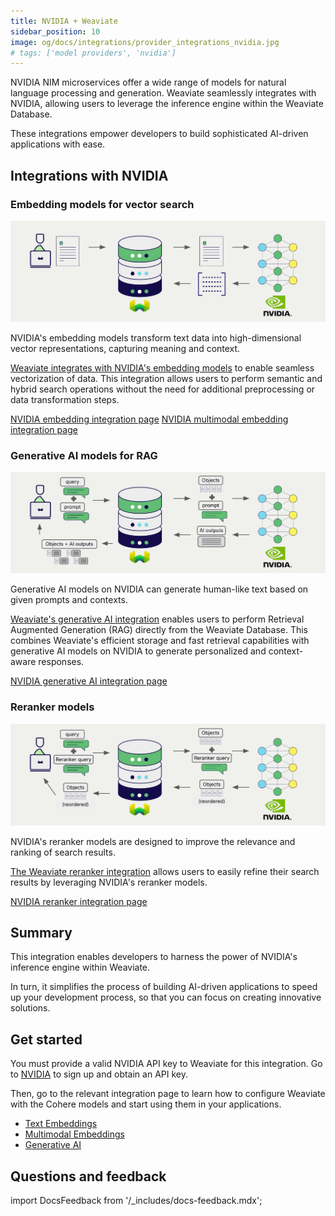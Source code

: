 ```yaml
---
title: NVIDIA + Weaviate
sidebar_position: 10
image: og/docs/integrations/provider_integrations_nvidia.jpg
# tags: ['model providers', 'nvidia']
---
```


<!-- Note: for images, use https://docs.google.com/presentation/d/15opIcJuaIjEEcs_1Zm8B6pccox2p7_MHSjCnRv4dPfU/edit?usp=sharing -->

NVIDIA NIM microservices offer a wide range of models for natural language processing and generation. Weaviate seamlessly integrates with NVIDIA, allowing users to leverage the inference engine within the Weaviate Database.

These integrations empower developers to build sophisticated AI-driven applications with ease.

## Integrations with NVIDIA

### Embedding models for vector search

![Embedding integration illustration](../_includes/integration_nvidia_embedding.png)

NVIDIA's embedding models transform text data into high-dimensional vector representations, capturing meaning and context.

[Weaviate integrates with NVIDIA's embedding models](./embeddings.md) to enable seamless vectorization of data. This integration allows users to perform semantic and hybrid search operations without the need for additional preprocessing or data transformation steps.

[NVIDIA embedding integration page](./embeddings.md)
[NVIDIA multimodal embedding integration page](./embeddings-multimodal.md)

### Generative AI models for RAG

![Single prompt RAG integration generates individual outputs per search result](../_includes/integration_nvidia_rag_single.png)

Generative AI models on NVIDIA can generate human-like text based on given prompts and contexts.

[Weaviate's generative AI integration](./generative.md) enables users to perform Retrieval Augmented Generation (RAG) directly from the Weaviate Database. This combines Weaviate's efficient storage and fast retrieval capabilities with generative AI models on NVIDIA to generate personalized and context-aware responses.

[NVIDIA generative AI integration page](./generative.md)

### Reranker models

![Reranker integration illustration](../_includes/integration_nvidia_reranker.png)

NVIDIA's reranker models are designed to improve the relevance and ranking of search results.

[The Weaviate reranker integration](./reranker.md) allows users to easily refine their search results by leveraging NVIDIA's reranker models.

[NVIDIA reranker integration page](./reranker.md)

## Summary

This integration enables developers to harness the power of NVIDIA's inference engine within Weaviate.

In turn, it simplifies the process of building AI-driven applications to speed up your development process, so that you can focus on creating innovative solutions.

## Get started

You must provide a valid NVIDIA API key to Weaviate for this integration. Go to [NVIDIA](https://build.nvidia.com/) to sign up and obtain an API key.

Then, go to the relevant integration page to learn how to configure Weaviate with the Cohere models and start using them in your applications.

- [Text Embeddings](./embeddings.md)
- [Multimodal Embeddings](./embeddings-multimodal.md)
- [Generative AI](./generative.md)
<!-- TODO - Add link back to reranker.md; removed because the link checker still sees it as a broken link -->
<!-- - [Reranker](./) -->

## Questions and feedback

import DocsFeedback from '/_includes/docs-feedback.mdx';

<DocsFeedback/>
